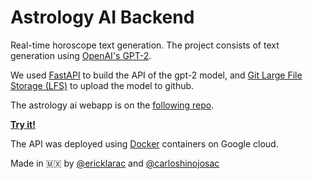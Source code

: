 # Astrology AI Backend

Real-time horoscope text generation. The project consists of text generation using [OpenAI's GPT-2](https://openai.com/blog/better-language-models/).

We used [FastAPI](https://fastapi.tiangolo.com/) to build the API of the gpt-2 model, and [Git Large File Storage (LFS)](https://git-lfs.github.com/) to upload the model to github.

The astrology ai webapp is on the [following repo](https://github.com/ericklarac/astrology-ai-webapp).

**[Try it!](https://ericklarac.github.io/astrology-ai-webapp/)**

The API was deployed using [Docker](https://www.docker.com/) containers on Google cloud.

Made in 🇲🇽 by [@ericklarac](https://github.com/ericklarac) and [@carloshinojosac](https://github.com/carloshinojosac)
